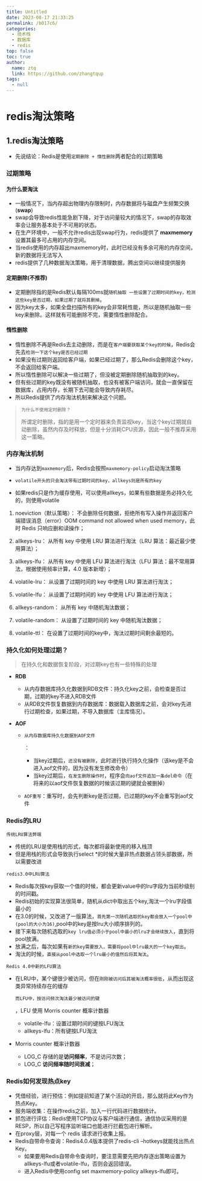 ```yaml
---
title: Untitled
date: 2023-08-17 21:33:25
permalink: /b017c6/
categories: 
  - 技术栈
  - 数据库
  - redis
top: false
toc: true
author: 
  name: ztq
  link: https://github.com/zhangtqup
tags: 
  - null
---
```


# redis淘汰策略

## 1.redis淘汰策略

- 先说结论：Redis是使用`定期删除 + 惰性删除`两者配合的过期策略

###  过期策略

#### 为什么要淘汰

- 一般情况下，当内存超出物理内存限制时，内存数据将与磁盘产生频繁交换(**swap**)
- swap会导致redis性能急剧下降，对于访问量较大的情况下，swap的存取效率会让服务基本处于不可用的状态。
- 在生产环境中，一般不允许redis出现swap行为，redis提供了 **maxmemory** 设置其最多可占用的内存空间。
- 当redis使用的内存超出maxmemory时，此时已经没有多余可用的内存空间，新的数据将无法写入
- redis提供了几种数据淘汰策略，用于清理数据，腾出空间以继续提供服务

#### 定期删除(不推荐)

- 定期删除指的是Redis默认每隔100ms就`随机抽取 一些设置了过期时间的key，检测这些key是否过期，如果过期了就将其删掉`。
- 因为key太多，如果全盘扫描所有的key会非常耗性能，所以是随机抽取一些key来删除。这样就有可能删除不完，需要惰性删除配合。

#### 惰性删除

- 惰性删除不再是Redis去主动删除，而是在`客户端要获取某个key的时候`，Redis会先去`检测一下这个key是否已经过期`
- 如果没有过期则返回给客户端，如果已经过期了，那么Redis会删除这个key，不会返回给客户端。
- 所以惰性删除可以解决一些过期了，但没被定期删除随机抽取到的key。
- 但有些过期的key既没有被随机抽取，也没有被客户端访问，就会一直保留在数据库，占用内存，长期下去可能会导致内存耗尽。
- 所以Redis提供了内存淘汰机制来解决这个问题。

> ```
> 为什么不使用定时删除？
> ```
>
> 所谓定时删除，指的是用一个定时器来负责监视key，当这个key过期就自动删除，虽然内存及时释放，但是十分消耗CPU资源，因此一般不推荐采用这一策略。

### 内存淘汰机制

- 当内存达到`maxmemory`后，Redis会按照`maxmemory-policy`启动淘汰策略

- `volatile开头的只会淘汰带有过期时间的key，allkeys则是所有的key`

- 如果redis只是作为缓存使用，可以使用allkeys，如果有些数据是务必持久化的，则使用volatile

  

1. noeviction（默认策略）： 不会删除任何数据，拒绝所有写入操作并返回客户端错误消息（error）OOM command not allowed when used memory，此时 Redis 只响应删和读操作；

2. allkeys-lru： 从所有 key 中使用 LRU 算法进行淘汰（LRU 算法：最近最少使用算法）；

3. allkeys-lfu： 从所有 key 中使用 LFU 算法进行淘汰（LFU 算法：最不常用算法，根据使用频率计算，4.0 版本新增）；

4. volatile-lru： 从设置了过期时间的 key 中使用 LRU 算法进行淘汰；

5. volatile-lfu： 从设置了过期时间的 key 中使用 LFU 算法进行淘汰；

6. allkeys-random： 从所有 key 中随机淘汰数据；

7. volatile-random： 从设置了过期时间的 key 中随机淘汰数据；

8. volatile-ttl： 在设置了过期时间的key中，淘汰过期时间剩余最短的。





### 持久化如何处理过期？

> 在持久化和数据恢复阶段，对过期key也有一些特殊的处理

- **RDB**

  - 从内存数据库持久化数据到RDB文件：持久化key之前，会检查是否过期，过期的key不进入RDB文件
  - 从RDB文件恢复数据到内存数据库：数据载入数据库之前，会对key先进行过期检查，如果过期，不导入数据库（主库情况）。

- **AOF**

  - ```
    从内存数据库持久化数据到AOF文件
    ```

    ：

    - 当key过期后，`还没有被删除`，此时进行执行持久化操作（该key是不会进入aof文件的，因为没有发生修改命令）
    - 当key过期后，`在发生删除操作时`，程序会`向aof文件追加一条del命令`（在将来的以aof文件恢复数据的时候该过期的键就会被删掉）

  - `AOF重写`：重写时，会先判断key是否过期，已过期的key不会重写到aof文件

###  Redis的LRU

`传统LRU算法弊端`

- 传统的LRU是使用栈的形式，每次都将最新使用的移入栈顶
- 但是用栈的形式会导致执行select *的时候大量非热点数据占领头部数据，所以需要改进

`redis3.0中LRU算法`

- Redis每次按key获取一个值的时候，都会更新value中的lru字段为当前秒级别的时间戳。
- Redis初始的实现算法很简单，随机从dict中取出五个key,淘汰一个lru字段值最小的
- 在3.0的时候，又改进了一版算法，`首先第一次随机选取的key都会放入一个pool中(pool的大小为16)`,pool中的key是按lru大小顺序排列的。
- 接下来每次随机选取的`key lru值必须小于pool中最小的lru才会继续放入`，直到将pool放满。
- 放满之后，每次如果有`新的key需要放入，需要将pool中lru最大的一个key取出`。
- 淘汰的时候，`直接从pool中选取一个lru最小的值然后将其淘汰`。

`Redis 4.0中新的LFU算法`

- 在LRU中，某个键很少被访问，但在`刚刚被访问后其被淘汰概率很低`，从而出现这类异常持续存在的缓存

  `而LFU中，按访问频次淘汰最少被访问的键`

  ，LFU 使用 Morris counter 概率计数器

  - volatile-lfu：设置过期时间的键按LFU淘汰
  - allkeys-lfu：所有键按LFU淘汰

- Morris counter 概率计数器

  - LOG_C 存储的是**访问频率**，不是访问次数；
  - LOG_C **访问频率随时间衰减**；

### Redis如何发现热点key

- 凭借经验，进行预估：例如提前知道了某个活动的开启，那么就将此Key作为热点Key。
- 服务端收集：在操作redis之前，加入一行代码进行数据统计。
- 抓包进行评估：Redis使用TCP协议与客户端进行通信，通信协议采用的是RESP，所以自己写程序监听端口也能进行拦截包进行解析。
- 在proxy层，对每一个 redis 请求进行收集上报。
- Redis自带命令查询：Redis4.0.4版本提供了redis-cli –hotkeys就能找出热点Key。
  - 如果要用Redis自带命令查询时，要注意需要先把内存逐出策略设置为allkeys-lfu或者volatile-lfu，否则会返回错误。
  - 进入Redis中使用config set maxmemory-policy allkeys-lfu即可。
